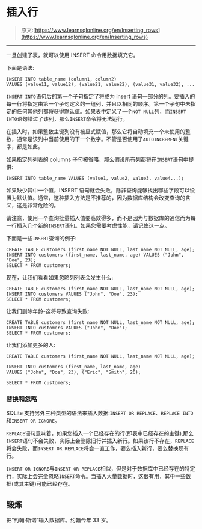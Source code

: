 # 插入行

> 原文:[https://www.learnsqlonline.org/en/Inserting_rows](https://www.learnsqlonline.org/en/Inserting_rows)

* * *

一旦创建了表，就可以使用 INSERT 命令用数据填充它。

下面是语法:

```
INSERT INTO table_name (column1, column2)
VALUES (value11, value12), (value21, value22), (value31, value32), ... 
```

`INSERT INTO`语句后的第一个子句指定了将成为 insert 语句一部分的列。要插入的每一行将指定由第一个子句定义的一组列，并且以相同的顺序。第一个子句中未指定的任何其他列都将获得默认值。如果表中定义了一个`NOT NULL`列，而`INSERT INTO`语句错过了该列，那么`INSERT`命令将无法运行。

在插入时，如果整数主键列没有被显式赋值，那么它将自动填充一个未使用的整数，通常是该列中当前使用的下一个数字。不管是否使用了`AUTOINCREMENT`关键字，都是如此。

如果指定列列表的 columns 子句被省略，那么假设所有列都将在`INSERT`语句中提供:

```
INSERT INTO table_name VALUES (value1, value2, value3, value4...); 
```

如果缺少其中一个值，INSERT 语句就会失败，除非查询能够找出哪些字段可以设置为默认值。通常，这种插入方法是不推荐的，因为数据库结构会改变查询的含义，这是非常危险的。

请注意，使用一个查询批量插入值要高效得多，而不是因为与数据库的通信而为每一行插入几个新的`INSERT`语句。如果您需要考虑性能，请记住这一点。

下面是一些`INSERT`查询的例子:

```
CREATE TABLE customers (first_name NOT NULL, last_name NOT NULL, age);
INSERT INTO customers (first_name, last_name, age) VALUES ("John", "Doe", 23);
SELECT * FROM customers;
```

现在，让我们看看如果忽略列列表会发生什么:

```
CREATE TABLE customers (first_name NOT NULL, last_name NOT NULL, age);
INSERT INTO customers VALUES ("John", "Doe", 23);
SELECT * FROM customers;
```

让我们删除年龄-这将导致查询失败:

```
CREATE TABLE customers (first_name NOT NULL, last_name NOT NULL, age);
INSERT INTO customers VALUES ("John", "Doe");
SELECT * FROM customers;
```

让我们添加更多的人:

```
CREATE TABLE customers (first_name NOT NULL, last_name NOT NULL, age);

INSERT INTO customers (first_name, last_name, age)
VALUES ("John", "Doe", 23), ("Eric", "Smith", 26);

SELECT * FROM customers; 
```

### 替换和忽略

SQLite 支持另外三种类型的语法来插入数据:`INSERT OR REPLACE`、`REPLACE INTO`和`INSERT OR IGNORE`。

`REPLACE`语句意味着，如果您插入一个已经存在的行(即表中已经存在的主键),那么`INSERT`语句不会失败，实际上会删除旧行并插入新行。如果该行不存在，`REPLACE`将会失败，而`INSERT OR REPLACE`将会一直工作，要么插入新行，要么替换现有行。

`INSERT OR IGNORE`与`INSERT OR REPLACE`相似，但是对于数据库中已经存在的特定行，实际上会完全忽略`INSERT`命令。当插入大量数据时，这很有用，其中一些数据(或其主键)可能已经存在。

## 锻炼

把“约翰·斯诺”输入数据库。约翰今年 33 岁。